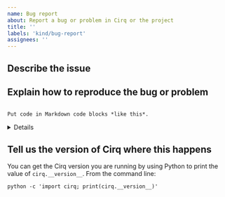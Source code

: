 ```yaml
---
name: Bug report
about: Report a bug or problem in Cirq or the project
title: ''
labels: 'kind/bug-report'
assignees: ''
---
```

## Describe the issue


## Explain how to reproduce the bug or problem

```

Put code in Markdown code blocks *like this*.

```

<details>

Put long logs in HTML details blocks *like this*.

</details>


## Tell us the version of Cirq where this happens

You can get the Cirq version you are running by using Python
to print the value of `cirq.__version__`. From the command line:

```
python -c 'import cirq; print(cirq.__version__)'
```
